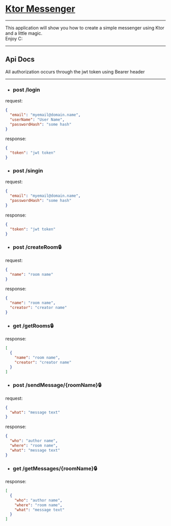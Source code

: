 # [Ktor Messenger]()

---
This application will show you how to create a simple messenger using Ktor and a little magic.<br>Enjoy C:

---

Api Docs
---
All authorization occurs through the jwt token using Bearer header

---

* ### post /login<br>

request:

```json
{
  "email": "myemail@domain.name",
  "userName": "User Name",
  "passwordHash": "some hash"
}
```

response:

```json
{
  "token": "jwt token"
}
```

* ### post /singin<br>

request:

```json
{
  "email": "myemail@domain.name",
  "passwordHash": "some hash"
}
```

response:

```json
{
  "token": "jwt token"
}
```

* ### post /createRoom🔒<br>

request:

```json
{
  "name": "room name"
}
```

response:

```json
{
  "name": "room name",
  "creator": "creator name"
}
```

* ### get /getRooms🔒<br>

response:

```json
[
  {
    "name": "room name",
    "creator": "creator name"
  }
]
```

* ### post /sendMessage/{roomName}🔒<br>

request:

```json
{
  "what": "message text"
}
```

response:

```json
{
  "who": "author name",
  "where": "room name",
  "what": "message text"
}
```

* ### get /getMessages/{roomName}🔒<br>

response:

```json
[
  {
    "who": "author name",
    "where": "room name",
    "what": "message text"
  }
]
```